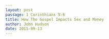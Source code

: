 ```yaml
---
layout: post
passage: 1 Corinthians 5-6
title: How The Gospel Impacts Sex and Money
author: John Hudson
date: 2015-09-13
--- 
```


